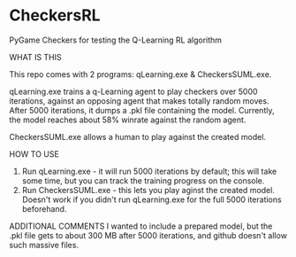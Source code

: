 # CheckersRL
PyGame Checkers for testing the Q-Learning RL algorithm

WHAT IS THIS

This repo comes with 2 programs: qLearning.exe & CheckersSUML.exe.

qLearning.exe trains a q-Learning agent to play checkers over 5000 iterations, against an opposing agent that makes totally random moves.
After 5000 iterations, it dumps a .pkl file containing the model. Currently, the model reaches about 58% winrate against the random agent.

CheckersSUML.exe allows a human to play against the created model.

HOW TO USE
1) Run qLearning.exe - it will run 5000 iterations by default; this will take some time, but you can track the training progress on the console.
2) Run CheckersSUML.exe - this lets you play aginst the created model. Doesn't work if you didn't run qLearning.exe for the full 5000 iterations beforehand.

ADDITIONAL COMMENTS
I wanted to include a prepared model, but the .pkl file gets to about 300 MB after 5000 iterations, and github doesn't allow such massive files.
